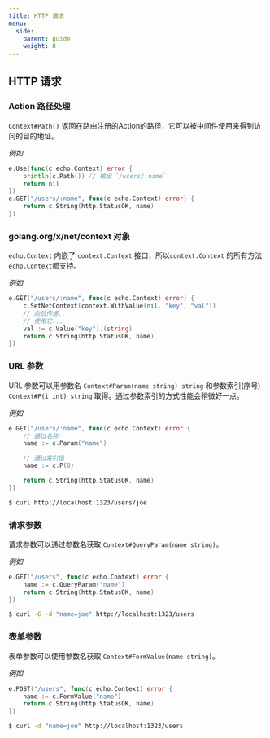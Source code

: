```yaml
---
title: HTTP 请求
menu:
  side:
    parent: guide
    weight: 8
---
```


## HTTP 请求

### Action 路径处理

`Context#Path()` 返回在路由注册的Action的路径，它可以被中间件使用来得到访问的目的地址。

*例如*

```go
e.Use(func(c echo.Context) error {
    println(c.Path()) // 输出 `/users/:name`
    return nil
})
e.GET("/users/:name", func(c echo.Context) error) {
    return c.String(http.StatusOK, name)
})
```

### golang.org/x/net/context 对象

`echo.Context` 内嵌了 `context.Context` 接口，所以`context.Context` 的所有方法`echo.Context`都支持。

*例如*

```go
e.GET("/users/:name", func(c echo.Context) error) {
    c.SetNetContext(context.WithValue(nil, "key", "val"))
    // 向后传递...
    // 使用它...
    val := c.Value("key").(string)
    return c.String(http.StatusOK, name)
})
```

### URL 参数

URL 参数可以用参数名 `Context#Param(name string) string` 和参数索引(序号) `Context#P(i int) string` 取得。通过参数索引的方式性能会稍微好一点。

*例如*

```go
e.GET("/users/:name", func(c echo.Context) error {
	// 通过名称
	name := c.Param("name")

	// 通过索引值
	name := c.P(0)

	return c.String(http.StatusOK, name)
})
```

```sh
$ curl http://localhost:1323/users/joe
```

### 请求参数

请求参数可以通过参数名获取 `Context#QueryParam(name string)`。

*例如*

```go
e.GET("/users", func(c echo.Context) error {
	name := c.QueryParam("name")
	return c.String(http.StatusOK, name)
})
```

```sh
$ curl -G -d "name=joe" http://localhost:1323/users
```

### 表单参数

表单参数可以使用参数名获取 `Context#FormValue(name string)`。

*例如*

```go
e.POST("/users", func(c echo.Context) error {
	name := c.FormValue("name")
	return c.String(http.StatusOK, name)
})
```

```sh
$ curl -d "name=joe" http://localhost:1323/users
```
